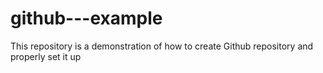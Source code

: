 # github---example
This repository is a demonstration of how to create Github repository and properly set it up
